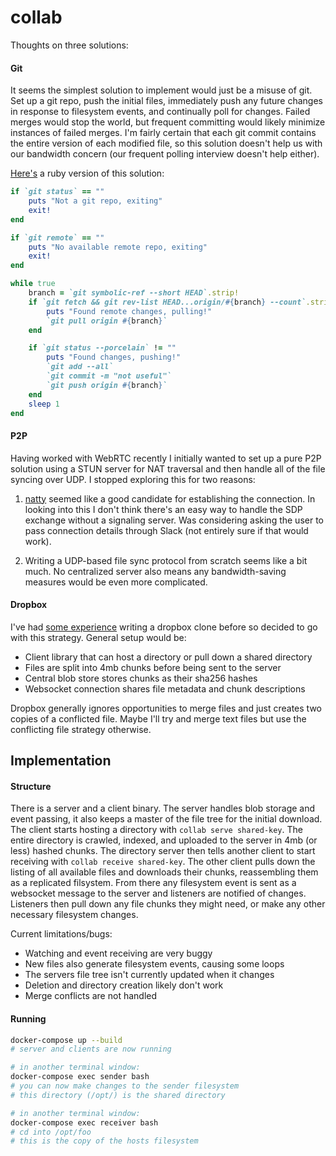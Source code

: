 # collab

Thoughts on three solutions:

#### Git

It seems the simplest solution to implement would just be a misuse of git. Set up a git repo, push the initial files, immediately push any future changes in response to filesystem events, and continually poll for changes. Failed merges would stop the world, but frequent committing would likely minimize instances of failed merges. I'm fairly certain that each git commit contains the entire version of each modified file, so this solution doesn't help us with our bandwidth concern (our frequent polling interview doesn't help either).

[Here's](./bad-git-filesync.rb) a ruby version of this solution:
```ruby
if `git status` == ""
    puts "Not a git repo, exiting"
    exit!
end

if `git remote` == ""
    puts "No available remote repo, exiting"
    exit!
end

while true
    branch = `git symbolic-ref --short HEAD`.strip!
    if `git fetch && git rev-list HEAD...origin/#{branch} --count`.strip! != '0'
        puts "Found remote changes, pulling!"
        `git pull origin #{branch}`
    end

    if `git status --porcelain` != ""
        puts "Found changes, pushing!"
        `git add --all`
        `git commit -m "not useful"`
        `git push origin #{branch}`
    end
    sleep 1
end
```

#### P2P

Having worked with WebRTC recently I initially wanted to set up a pure P2P solution using a STUN server for NAT traversal and then handle all of the file syncing over UDP. I stopped exploring this for two reasons:

1. [natty](https://github.com/getlantern/go-natty) seemed like a good candidate for establishing the connection. In looking into this I don't think there's an easy way to handle the SDP exchange without a signaling server. Was considering asking the user to pass connection details through Slack (not entirely sure if that would work).

2. Writing a UDP-based file sync protocol from scratch seems like a bit much. No centralized server also means any bandwidth-saving measures would be even more complicated.

#### Dropbox

I've had [some experience](https://github.com/golangbox/gobox) writing a dropbox clone before so decided to go with this strategy. General setup would be:

 - Client library that can host a directory or pull down a shared directory
 - Files are split into 4mb chunks before being sent to the server
 - Central blob store stores chunks as their sha256 hashes
 - Websocket connection shares file metadata and chunk descriptions

Dropbox generally ignores opportunities to merge files and just creates two copies of a conflicted file. Maybe I'll try and merge text files but use the conflicting file strategy otherwise.

## Implementation

#### Structure

There is a server and a client binary. The server handles blob storage and event passing, it also keeps a master of the file tree for the initial download. The client starts hosting a directory with `collab serve shared-key`. The entire directory is crawled, indexed, and uploaded to the server in 4mb (or less) hashed chunks. The directory server then tells another client to start receiving with `collab receive shared-key`. The other client pulls down the listing of all available files and downloads their chunks, reassembling them as a replicated filsystem. From there any filesystem event is sent as a websocket message to the server and listeners are notified of changes. Listeners then pull down any file chunks they might need, or make any other necessary filesystem changes.

Current limitations/bugs:

 - Watching and event receiving are very buggy
 - New files also generate filesystem events, causing some loops
 - The servers file tree isn't currently updated when it changes
 - Deletion and directory creation likely don't work
 - Merge conflicts are not handled


#### Running

```bash
docker-compose up --build
# server and clients are now running

# in another terminal window:
docker-compose exec sender bash
# you can now make changes to the sender filesystem
# this directory (/opt/) is the shared directory

# in another terminal window:
docker-compose exec receiver bash
# cd into /opt/foo
# this is the copy of the hosts filesystem
```
